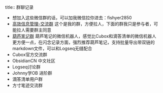 title:: 群聊记录

- 想加入这些微信群的话，可以加我微信拉你进去：fishyer2850
- [高效信息管理-交流群](https://www.hulunote.com/app#/WXGroup:%E9%AB%98%E6%95%88%E4%BF%A1%E6%81%AF%E7%AE%A1%E7%90%86-%E4%BA%A4%E6%B5%81%E7%BE%A4/diaries) 这个是我的群，方便拉人，下面的群我只是参与者，可能拉人需要群主同意
- [葫芦笔记群](https://www.hulunote.com/app#/WXGroup:%E8%91%AB%E8%8A%A6%E7%AC%94%E8%AE%B0%E7%BE%A4/diaries) 葫芦笔记的微信机器人，感觉比Cubox和滴答清单的微信机器人更方便一点，在闪念记录方面，强烈推荐葫芦笔记，支持批量导出带双链的markdown文件，可以和Logseq无缝配合
- Cubox官方交流群
- ObsidianCN 中文社区
- Logseq讨论群
- Johnny学OB 进阶群
- 滴答清单用户群
- 方寸笔迹交流群